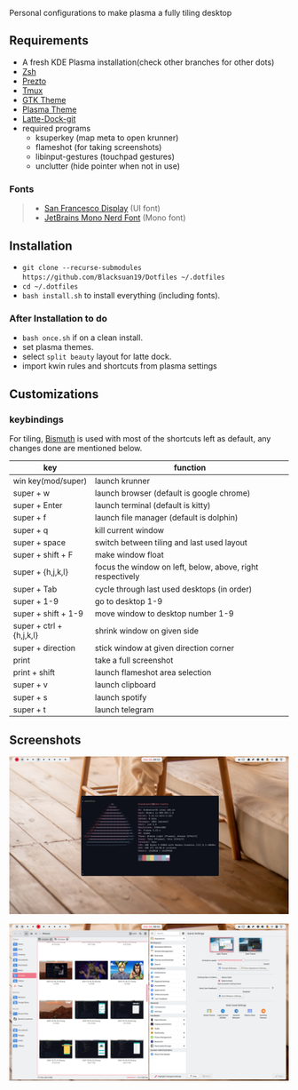 Personal configurations to make plasma a fully tiling desktop

## Requirements

- A fresh KDE Plasma installation(check other branches for other dots)
- [Zsh](https://github.com/robbyrussell/oh-my-zsh/wiki/Installing-ZSH)
- [Prezto](https://github.com/sorin-ionescu/prezto)
- [Tmux](https://github.com/tmux/tmux)
- [GTK Theme](https://github.com/material-ocean/Gtk-Theme)
- [Plasma Theme](https://github.com/material-ocean/Plasma-Theme)
- [Latte-Dock-git](https://aur.archlinux.org/packages/latte-dock-git/)
- required programs
  - ksuperkey (map meta to open krunner)
  - flameshot (for taking screenshots)
  - libinput-gestures (touchpad gestures)
  - unclutter (hide pointer when not in use)

### Fonts

> - [San Francesco Display](https://github.com/AppleDesignResources/SanFranciscoFont)
>   (UI font)
> - [JetBrains Mono Nerd Font](https://aur.archlinux.org/packages/nerd-fonts-jetbrains-mono/)
>   (Mono font)

## Installation

- `git clone --recurse-submodules https://github.com/Blacksuan19/Dotfiles ~/.dotfiles`
- `cd ~/.dotfiles`
- `bash install.sh` to install everything (including fonts).

### After Installation to do

- `bash once.sh` if on a clean install.
- set plasma themes.
- select `split beauty` layout for latte dock.
- import kwin rules and shortcuts from plasma settings

## Customizations

### keybindings

For tiling, [Bismuth](https://github.com/Bismuth-Forge/bismuth) is used with
most of the shortcuts left as default, any changes done are mentioned below.

| key                      | function                                                   |
| ------------------------ | ---------------------------------------------------------- |
| win key(mod/super)       | launch krunner                                             |
| super + w                | launch browser (default is google chrome)                  |
| super + Enter            | launch terminal (default is kitty)                         |
| super + f                | launch file manager (default is dolphin)                   |
| super + q                | kill current window                                        |
| super + space            | switch between tiling and last used layout                 |
| super + shift + F        | make window float                                          |
| super + {h,j,k,l}        | focus the window on left, below, above, right respectively |
| super + Tab              | cycle through last used desktops (in order)                |
| super + 1-9              | go to desktop 1-9                                          |
| super + shift + 1-9      | move window to desktop number 1-9                          |
| super + ctrl + {h,j,k,l} | shrink window on given side                                |
| super + direction        | stick window at given direction corner                     |
| print                    | take a full screenshot                                     |
| print + shift            | launch flameshot area selection                            |
| super + v                | launch clipboard                                           |
| super + s                | launch spotify                                             |
| super + t                | launch telegram                                            |

## Screenshots

![desktop](./screens/1.png)

![apps](./screens/2.png)
